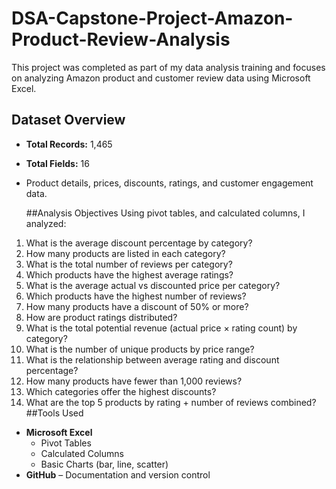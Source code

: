 # DSA-Capstone-Project-Amazon-Product-Review-Analysis
This project was completed as part of my data analysis training and focuses on analyzing Amazon product and customer review data using Microsoft Excel. 
## Dataset Overview
- **Total Records:** 1,465
- **Total Fields:** 16
- Product details, prices, discounts, ratings, and customer engagement data.

   ##Analysis Objectives
Using pivot tables, and calculated columns, I analyzed:
1. What is the average discount percentage by category?
2. How many products are listed in each category?
3. What is the total number of reviews per category?
4. Which products have the highest average ratings?
5. What is the average actual vs discounted price per category?
6. Which products have the highest number of reviews?
7. How many products have a discount of 50% or more?
8. How are product ratings distributed?
9. What is the total potential revenue (actual price × rating count) by category?
10. What is the number of unique products by price range?
11. What is the relationship between average rating and discount percentage?
12. How many products have fewer than 1,000 reviews?
13. Which categories offer the highest discounts?
14. What are the top 5 products by rating + number of reviews combined?
##Tools Used
- **Microsoft Excel**
  - Pivot Tables
  - Calculated Columns
  - Basic Charts (bar, line, scatter)
- **GitHub** – Documentation and version control


